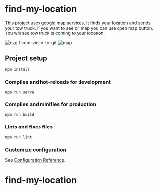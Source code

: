 # find-my-location
This project uses google map services. It finds your location and sends your tow truck. If you want to see on map you can use open map button. You will see tow truck is coming to your location.


![ezgif com-video-to-gif](https://user-images.githubusercontent.com/45143524/92524959-a9880280-f22b-11ea-9f80-378ff8a768d5.gif) ![map](https://user-images.githubusercontent.com/45143524/92526305-ec4ada00-f22d-11ea-8544-09fdb2ec6c21.gif)




## Project setup

```
npm install
```

### Compiles and hot-reloads for development

```
npm run serve
```

### Compiles and minifies for production

```
npm run build
```

### Lints and fixes files

```
npm run lint
```

### Customize configuration

See [Configuration Reference](https://cli.vuejs.org/config/).

# find-my-location
